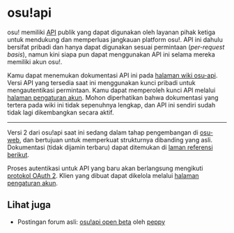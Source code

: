 # osu!api

osu! memiliki [API](https://id.wikipedia.org/wiki/Antarmuka_pemrograman_aplikasi) publik yang dapat digunakan oleh layanan pihak ketiga untuk mendukung dan memperluas jangkauan platform osu!. API ini dahulu bersifat pribadi dan hanya dapat digunakan sesuai permintaan (*per-request basis*), namun kini siapa pun dapat menggunakan API ini selama mereka memiliki akun osu!.

Kamu dapat menemukan dokumentasi API ini pada [halaman wiki osu-api](https://github.com/ppy/osu-api/wiki). Versi API yang tersedia saat ini menggunakan kunci pribadi untuk mengautentikasi permintaan. Kamu dapat memperoleh kunci API melalui [halaman pengaturan akun](https://osu.ppy.sh/home/account/edit#legacy-api). Mohon diperhatikan bahwa dokumentasi yang tertera pada wiki ini tidak sepenuhnya lengkap, dan API ini sendiri sudah tidak lagi dikembangkan secara aktif.

---

Versi 2 dari osu!api saat ini sedang dalam tahap pengembangan di [osu-web](https://github.com/ppy/osu-web), dan bertujuan untuk memperkuat strukturnya dibanding yang asli. Dokumentasi (tidak dijamin terbaru) dapat ditemukan di [laman referensi berikut](https://docs.ppy.sh).

Proses autentikasi untuk API yang baru akan berlangsung mengikuti [protokol OAuth 2](https://oauth.net/2/). Klien yang dibuat dapat dikelola melalui [halaman pengaturan akun](https://osu.ppy.sh/home/account/edit).

## Lihat juga

- Postingan forum asli: [osu!api open beta](https://osu.ppy.sh/community/forums/topics/141240) oleh [peppy](https://osu.ppy.sh/users/2)

